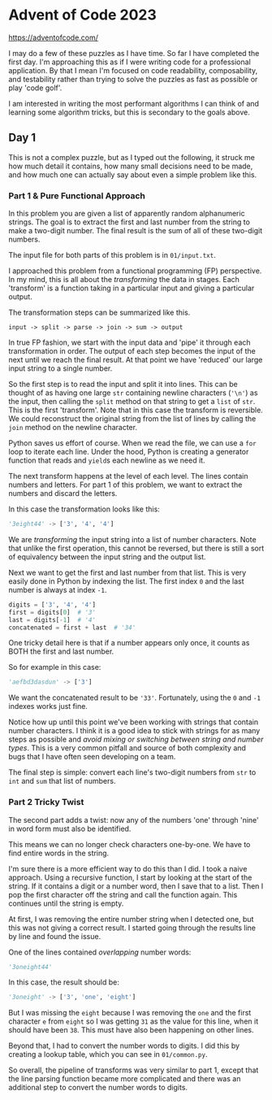 # Advent of Code 2023

https://adventofcode.com/

I may do a few of these puzzles as I have time. So far I have completed the first day. I'm approaching this as if I were writing code for a professional application. By that I mean I'm focused on code readability, composability, and testability rather than trying to solve the puzzles as fast as possible or play 'code golf'.

I am interested in writing the most performant algorithms I can think of and learning some algorithm tricks, but this is secondary to the goals above.

## Day 1

This is not a complex puzzle, but as I typed out the following, it struck me how much detail it contains, how many small decisions need to be made, and how much one can actually say about even a simple problem like this.

### Part 1 & Pure Functional Approach

In this problem you are given a list of apparently random alphanumeric strings. The goal is to extract the first and last number from the string to make a two-digit number. The final result is the sum of all of these two-digit numbers.

The input file for both parts of this problem is in `01/input.txt`.

I approached this problem from a functional programming (FP) perspective. In my mind, this is all about the _transforming_ the data in stages. Each 'transform' is a function taking in a particular input and giving a particular output.

The transformation steps can be summarized like this.

```
input -> split -> parse -> join -> sum -> output
```

In true FP fashion, we start with the input data and 'pipe' it through each transformation in order. The output of each step becomes the input of the next until we reach the final result. At that point we have 'reduced' our large input string to a single number.

So the first step is to read the input and split it into lines. This can be thought of as having one large `str` containing newline characters (`'\n'`) as the input, then calling the `split` method on that string to get a `list` of `str`. This is the first 'transform'. Note that in this case the transform is reversible. We could reconstruct the original string from the list of lines by calling the `join` method on the newline character.

Python saves us effort of course. When we read the file, we can use a `for` loop to iterate each line. Under the hood, Python is creating a generator function that reads and `yield`s each newline as we need it.

The next transform happens at the level of each level. The lines contain numbers and letters. For part 1 of this problem, we want to extract the numbers and discard the letters.

In this case the transformation looks like this:

```python
'3eight44' -> ['3', '4', '4']
```

We are _transforming_ the input string into a list of number characters. Note that unlike the first operation, this cannot be reversed, but there is still a sort of equivalency between the input string and the output list.

Next we want to get the first and last number from that list. This is very easily done in Python by indexing the list. The first index `0` and the last number is always at index `-1`.

```python
digits = ['3', '4', '4']
first = digits[0]  # '3'
last = digits[-1]  # '4'
concatenated = first + last  # '34'
```

One tricky detail here is that if a number appears only once, it counts as BOTH the first and last number.

So for example in this case:

```python
'aefbd3dasdun' -> ['3']
```

We want the concatenated result to be `'33'`. Fortunately, using the `0` and `-1` indexes works just fine.

Notice how up until this point we've been working with strings that contain number characters. I think it is a good idea to stick with strings for as many steps as possible and _avoid mixing or switching between string and number types_. This is a very common pitfall and source of both complexity and bugs that I have often seen developing on a team.

The final step is simple: convert each line's two-digit numbers from `str` to `int` and `sum` that list of numbers.

### Part 2 Tricky Twist

The second part adds a twist: now any of the numbers 'one' through 'nine' in word form must also be identified.

This means we can no longer check characters one-by-one. We have to find entire words in the string.

I'm sure there is a more efficient way to do this than I did. I took a naive approach. Using a recursive function, I start by looking at the start of the string. If it contains a digit or a number word, then I save that to a list. Then I pop the first character off the string and call the function again. This continues until the string is empty.

At first, I was removing the entire number string when I detected one, but this was not giving a correct result. I started going through the results line by line and found the issue.

One of the lines contained _overlapping_ number words:

```python
'3oneight44'
```

In this case, the result should be:

```python
'3oneight' -> ['3', 'one', 'eight']
```

But I was missing the `eight` because I was removing the `one` and the first character `e` from `eight` so I was getting `31` as the value for this line, when it should have been `38`. This must have also been happening on other lines.

Beyond that, I had to convert the number words to digits. I did this by creating a lookup table, which you can see in `01/common.py`.

So overall, the pipeline of transforms was very similar to part 1, except that the line parsing function became more complicated and there was an additional step to convert the number words to digits.
